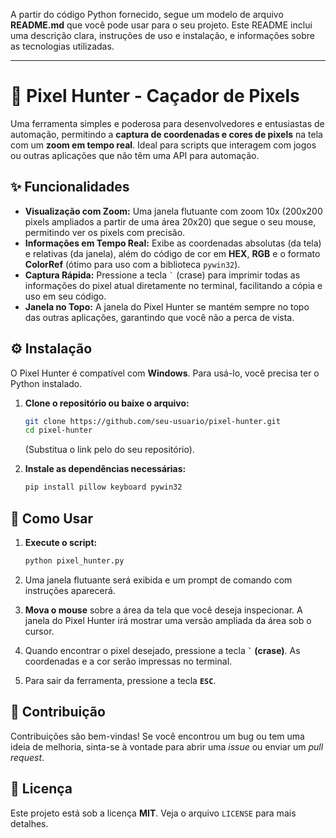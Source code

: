 A partir do código Python fornecido, segue um modelo de arquivo **README.md** que você pode usar para o seu projeto. Este README inclui uma descrição clara, instruções de uso e instalação, e informações sobre as tecnologias utilizadas.

-----

# 🎯 Pixel Hunter - Caçador de Pixels

Uma ferramenta simples e poderosa para desenvolvedores e entusiastas de automação, permitindo a **captura de coordenadas e cores de pixels** na tela com um **zoom em tempo real**. Ideal para scripts que interagem com jogos ou outras aplicações que não têm uma API para automação.

## ✨ Funcionalidades

  * **Visualização com Zoom:** Uma janela flutuante com zoom 10x (200x200 pixels ampliados a partir de uma área 20x20) que segue o seu mouse, permitindo ver os pixels com precisão.
  * **Informações em Tempo Real:** Exibe as coordenadas absolutas (da tela) e relativas (da janela), além do código de cor em **HEX**, **RGB** e o formato **ColorRef** (ótimo para uso com a biblioteca `pywin32`).
  * **Captura Rápida:** Pressione a tecla `` ` `` (crase) para imprimir todas as informações do pixel atual diretamente no terminal, facilitando a cópia e uso em seu código.
  * **Janela no Topo:** A janela do Pixel Hunter se mantém sempre no topo das outras aplicações, garantindo que você não a perca de vista.

## ⚙️ Instalação

O Pixel Hunter é compatível com **Windows**. Para usá-lo, você precisa ter o Python instalado.

1.  **Clone o repositório ou baixe o arquivo:**

    ```bash
    git clone https://github.com/seu-usuario/pixel-hunter.git
    cd pixel-hunter
    ```

    (Substitua o link pelo do seu repositório).

2.  **Instale as dependências necessárias:**

    ```bash
    pip install pillow keyboard pywin32
    ```

## 🚀 Como Usar

1.  **Execute o script:**

    ```bash
    python pixel_hunter.py
    ```

2.  Uma janela flutuante será exibida e um prompt de comando com instruções aparecerá.

3.  **Mova o mouse** sobre a área da tela que você deseja inspecionar. A janela do Pixel Hunter irá mostrar uma versão ampliada da área sob o cursor.

4.  Quando encontrar o pixel desejado, pressione a tecla **`` ` `` (crase)**. As coordenadas e a cor serão impressas no terminal.

5.  Para sair da ferramenta, pressione a tecla **`ESC`**.

## 🤝 Contribuição

Contribuições são bem-vindas\! Se você encontrou um bug ou tem uma ideia de melhoria, sinta-se à vontade para abrir uma *issue* ou enviar um *pull request*.

## 📄 Licença

Este projeto está sob a licença **MIT**. Veja o arquivo `LICENSE` para mais detalhes.
